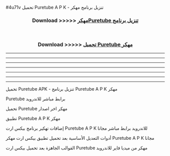 #4u71v تحميل Puretube  A P K - تنزيل برنامج مهكر



<div align="center">
<h3>Download >>>>> <a href="https://runaway1.web.app/?sq=Puretube ">مهكرPuretube  تنزيل برنامج</a></h3><br>

<h3>Download >>>>> <a href="https://runaway1.web.app/?sq=Puretube ">تحميل Puretube  مهكر</a></h3>
</div>


----------------------------------------------------------

----------------------------------------------------------

----------------------------------------------------------

----------------------------------------------------------

----------------------------------------------------------

----------------------------------------------------------

----------------------------------------------------------

تحميل Puretube  APK - تنزيل برنامج Puretube  A P K مهكر

Puretube  برابط مباشر للاندرويد

تحميل Puretube  مهكر اخر اصدار

تطبيق Puretube  A P K مهكر

إضافات تهكير برنامج بيكس ارت Puretube  A P K للاندرويد برابط مباشر مجانا

أدوات التعديل الأساسية بعد تحميل تطبيق بيكس ارت مهكر Puretube  A P K مجانا

القوالب الجاهزة بعد تحميل بيكس ارت Puretube  مهكر من ميديا فاير للاندرويد


